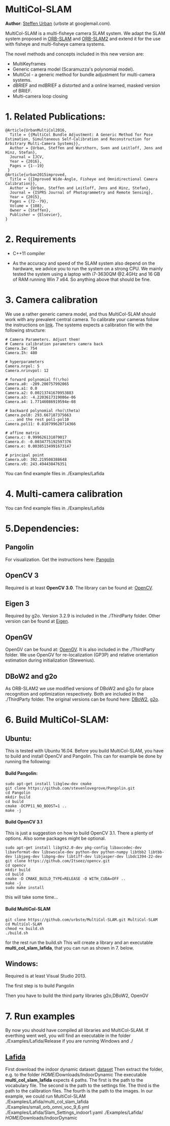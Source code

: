 # MultiCol-SLAM
**Author**: [Steffen Urban](http://www.ipf.kit.edu/english/staff_urban_steffen.php) (urbste at googlemail.com).

MultiCol-SLAM is a multi-fisheye camera SLAM system.
We adapt the SLAM system proposed in [ORB-SLAM](https://github.com/raulmur/ORB_SLAM) and [ORB-SLAM2](https://github.com/raulmur/ORB_SLAM2) and extend it for the use with fisheye and multi-fisheye camera systems.

The novel methods and concepts included in this new version are:

- MultiKeyframes
- Generic camera model (Scaramuzza's polynomial model).
- MultiCol - a generic method for bundle adjustment for multi-camera systems.
- dBRIEF and mdBRIEF a distorted and a online learned, masked version of BRIEF.
- Multi-camera loop closing



# 1. Related Publications:
    @Article{UrbanMultiCol2016,
      Title = {{MultiCol Bundle Adjustment: A Generic Method for Pose Estimation, Simultaneous Self-Calibration and Reconstruction for Arbitrary Multi-Camera Systems}},
      Author = {Urban, Steffen and Wursthorn, Sven and Leitloff, Jens and Hinz, Stefan},
      Journal = IJCV,
      Year = {2016},
      Pages = {1--19}
     }
    @Article{urban2015improved,
      Title = {{Improved Wide-Angle, Fisheye and Omnidirectional Camera Calibration}},
      Author = {Urban, Steffen and Leitloff, Jens and Hinz, Stefan},
      Journal = {ISPRS Journal of Photogrammetry and Remote Sensing},
      Year = {2015},
      Pages = {72--79},
      Volume = {108},
      Owner = {Steffen},
      Publisher = {Elsevier},
    }

# 2. Requirements

- C++11 compiler

- As the accuracy and speed of the SLAM system also depend on the hardware, we advice you to run the system on a strong CPU.
We mainly tested the system using a laptop with i7-3630QM @2.4GHz and 16 GB of RAM running Win 7 x64.
So anything above that should be fine.

# 3. Camera calibration
  
We use a rather generic camera model, and thus MultiCol-SLAM should work with any prevalent central camera.
To calibrate your cameras follow the instructions on 
[link](https://github.com/urbste/ImprovedOcamCalib).
The systems expects a calibration file with the following structure:

    # Camera Parameters. Adjust them!
    # Camera calibration parameters camera back
    Camera.Iw: 754
    Camera.Ih: 480

    # hyperparameters
    Camera.nrpol: 5
    Camera.nrinvpol: 12

    # forward polynomial f(\rho)
    Camera.a0: -209.200757992065
    Camera.a1: 0.0 
    Camera.a2: 0.00213741670953883
    Camera.a3: -4.2203617319086e-06
    Camera.a4: 1.77146086919594e-08

    # backward polynomial rho(\theta)
    Camera.pol0: 293.667187375663
    .... and the rest pol1-pol10
    Camera.pol11: 0.810799620714366

    # affine matrix
    Camera.c: 0.999626131079017
    Camera.d: -0.0034775192597376
    Camera.e: 0.00385134991673147

    # principal point
    Camera.u0: 392.219508388648
    Camera.v0: 243.494438476351

You can find example files in ./Examples/Lafida

# 4. Multi-camera calibration

You can find example files in ./Examples/Lafida

# 5.Dependencies:

## Pangolin
For visualization.
Get the instructions here: [Pangolin](https://github.com/stevenlovegrove/Pangolin)

## OpenCV 3
Required is at least **OpenCV 3.0**. The library can be found at: [OpenCV](https://github.com/opencv/opencv).

## Eigen 3
Required by g2o. Version 3.2.9 is included in the ./ThirdParty folder. Other version can be found at [Eigen](http://eigen.tuxfamily.org/index.php?title=Main_Page).

## OpenGV
OpenGV can be found at: [OpenGV](https://github.com/laurentkneip/opengv).
It is also included in the ./ThirdParty folder.
We use OpenGV for re-localization (GP3P) and relative orientation estimation during initialization (Stewenius).

## DBoW2 and g2o
As ORB-SLAM2 we use modified versions of DBoW2 and g2o for place recognition and optimization respectively.
Both are included in the ./ThirdParty folder.
The original versions can be found here: [DBoW2](https://github.com/dorian3d/DBoW2), [g2o](https://github.com/RainerKuemmerle/g2o).

# 6. Build MultiCol-SLAM:

## Ubuntu:

This is tested with Ubuntu 16.04.
Before you build MultiCol-SLAM, you have to build and install OpenCV and Pangolin.
This can for example be done by running the following:

#### Build Pangolin:

    sudo apt-get install libglew-dev cmake
    git clone https://github.com/stevenlovegrove/Pangolin.git
    cd Pangolin
    mkdir build
    cd build
    cmake -DCPP11_NO_BOOST=1 ..
    make -j

#### Build OpenCV 3.1
This is just a suggestion on how to build OpenCV 3.1. There a plenty of options. Also some packages might be optional.

    sudo apt-get install libgtk2.0-dev pkg-config libavcodec-dev libavformat-dev libswscale-dev python-dev python-numpy libtbb2 libtbb-dev libjpeg-dev libpng-dev libtiff-dev libjasper-dev libdc1394-22-dev
    git clone https://github.com/Itseez/opencv.git
    cd opencv
    mkdir build
    cd build
    cmake -D CMAKE_BUILD_TYPE=RELEASE -D WITH_CUDA=OFF ..
    make -j
    sudo make install
this will take some time...

#### Build MultiCol-SLAM
    git clone https://github.com/urbste/MultiCol-SLAM.git MultiCol-SLAM
    cd MultiCol-SLAM
    chmod +x build.sh
    ./build.sh

for the rest run the build.sh
This will create a library and an executable **multi\_col\_slam\_lafida**, that you can run as shown in 7. below.

## Windows:
Required is at least Visual Studio 2013.

The first step is to build Pangolin

Then you have to build the third party libraries g2o,DBoW2, OpenGV

# 7. Run examples

By now you should have compiled all libraries and MultiCol-SLAM. If everthing went well, you will find an executable in the folder ./Examples/Lafida/Release if you are running Windows and ./

## [Lafida](http://www.ipf.kit.edu/lafida.php)
First download the indoor dynamic dataset: [dataset](http://www2.ipf.kit.edu/~pcv2016/downloads/indoor_dynamic.zip)
Then extract the folder, e.g. to the folder $HOME$/Downloads/IndoorDynamic
The executable **multi\_col\_slam\_lafida** expects 4 paths. 
The first is the path to the vocabulary file.
The second is the path to the settings file.
The third is the path to the calibration files.
The fourth is the path to the images.
In our example, we could run MultiCol-SLAM
    ./Examples/Lafida/multi_col_slam_lafida ./Examples/small_orb_omni_voc_9_6.yml  ./Examples/Lafida/Slam_Settings_indoor1.yaml ./Examples/Lafida/ $HOME$/Downloads/IndoorDynamic



